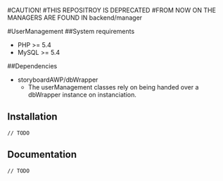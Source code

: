 #CAUTION!
#THIS REPOSITROY IS DEPRECATED
#FROM NOW ON THE MANAGERS ARE FOUND IN backend/manager



#UserManagement
##System requirements
- PHP >= 5.4
- MySQL >= 5.4

##Dependencies
- storyboardAWP/dbWrapper
	- The userManagement classes rely on being handed over a dbWrapper instance on instanciation.

## Installation
	// TODO

## Documentation
	// TODO
